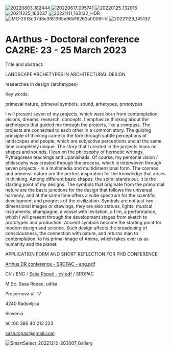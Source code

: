 ![20220803_182444](https://user-images.githubusercontent.com/120111273/206867691-b058ddc8-f47e-40be-8a4b-d1a956b93d67.jpg)
![20220617_095741](https://user-images.githubusercontent.com/120111273/206867695-f8ae44a0-b24b-4fec-99e3-d853e1ccf811.jpg)
![20220125_132016](https://user-images.githubusercontent.com/120111273/206867698-3e9d5111-10fb-4bff-b0cb-d211c035d22d.jpg)
![20211225_163237](https://user-images.githubusercontent.com/120111273/206867700-dbeff75b-7d92-499f-9980-750d2f90f881.jpg)
![20221111_163132_HDR](https://user-images.githubusercontent.com/120111273/206867001-0fa4c3a5-fae7-453b-a4b4-a94e6b7978e7.jpg)
![IMG-2518c37d8e3f81365e96d16263a0006f-V](https://user-images.githubusercontent.com/120111273/206867003-1ee6d95e-8db8-4e9f-b742-2ac521d2680a.jpg)
![20221129_145132](https://user-images.githubusercontent.com/120111273/206867004-92d43c50-192f-448c-96b8-6ccec35cdc76.jpg)
# AArthus - Doctoral conference CA2RE: 23 - 25 March 2023 

Title and abstract:

LANDSCAPE ARCHETYPES IN ARCHITECTURAL DESIGN

researches in design {archetypes}

Key words:

primeval nature, primeval symbols, sound, arhetypes, prototypes

 
I will present seven of my projects, which were born from contemplation, visions, dreams, research, concepts. I emphasize thinking about the archetypes that guided me through the projects, like a compass. The projects are connected to each other in a common story. The guiding principle of thinking came to the fore through subtle perceptions of landscapes and people, which are subjective perceptions and at the same time completely unique. The story that I created in the projects leans on shapes and sounds. I lean on the philosophy of hermetic writings, Pythagorean teachings and Upanishads. Of course, my personal vision / philosophy was created through the process, which is interwoven through seven projects - in a multimedia and multidimensional form. The cosmos and primeval nature are the perfect inspiration for the knowledge that arises in thinking. Among different basic shapes, the spiral stands out. It is the starting point of my designs. The symbols that originate from the primordial nature are the basic junctions for the design that follows the universal harmony, and at the same time offers a wide spectrum for the scientific development and progress of the civilization. Symbols are not just two - dimensional images or drawings, they are also statues, lights, musical instruments, shampagne, a vessel with levitation, a film, a performance, which I will present through the development stages from sketch to prototypes and production. Ancient symbols become the starting point for modern design and science. Such design affects the broadening of consciousness, the connection with nature, and returns man to contemplation, to his primal image of Anima, which takes over us as humanity and the planet.




APPLICATION FORM AND SHORT REFLECTION FOR PHD CONFERENCE: 

[Arthus DR conference - SROPAC - eng.pdf](https://github.com/sasaropac/AArthus-conference-2023/files/10201015/Arthus.DR.conference.-.SROPAC.-.eng.pdf)




CV /  ENG / [Saša Ropač - cv.pdf](https://github.com/sasaropac/AArthus-conference-2023/files/10200957/Sasa.Ropac.-.cv.pdf)
 / SROPAC
 
 
 

M.Sc. Sasa Ropac, udika

Presernova ul. 17

4240 Radovljica

Slovenia

tel.:00 386 40 213 223

sasa.ropac@gmail.com



 
 
 ![SmartSelect_20221210-203007_Gallery](https://user-images.githubusercontent.com/120111273/206876712-7f708b39-db81-4b59-9fa3-2c09a56d2986.jpg)

 





